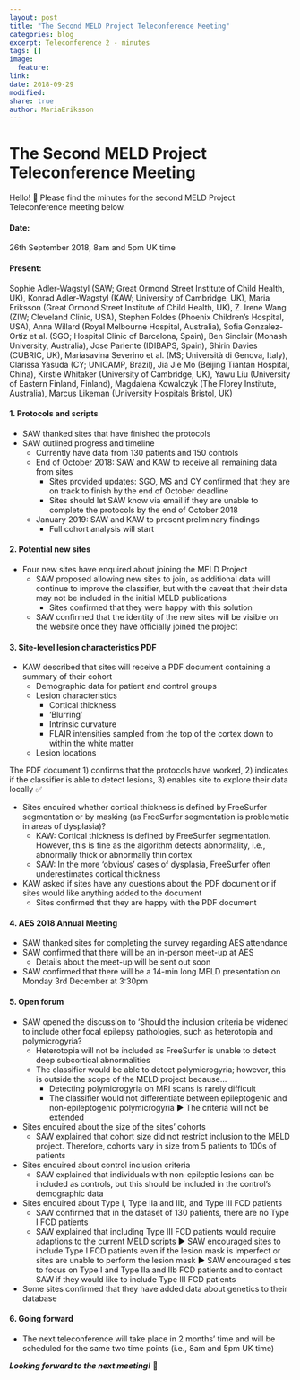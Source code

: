 ```yaml
---
layout: post
title: "The Second MELD Project Teleconference Meeting"
categories: blog
excerpt: Teleconference 2 - minutes
tags: []
image:
  feature:
link:
date: 2018-09-29
modified:
share: true
author: MariaEriksson
---
```


# The Second MELD Project Teleconference Meeting #


Hello! :wave: Please find the minutes for the second MELD Project Teleconference meeting below.

#### Date: ####

26th September 2018, 8am and 5pm UK time

#### Present: ####

Sophie Adler-Wagstyl (SAW; Great Ormond Street Institute of Child Health, UK), Konrad Adler-Wagstyl (KAW; University of Cambridge, UK), Maria Eriksson (Great Ormond Street Institute of Child Health, UK), Z. Irene Wang (ZIW; Cleveland Clinic, USA), Stephen Foldes (Phoenix Children’s Hospital, USA), Anna Willard (Royal Melbourne Hospital, Australia), Sofia Gonzalez-Ortiz et al. (SGO; Hospital Clinic of Barcelona, Spain), Ben Sinclair (Monash University, Australia), Jose Pariente (IDIBAPS, Spain), Shirin Davies (CUBRIC, UK), Mariasavina Severino et al. (MS; Università di Genova, Italy), Clarissa Yasuda (CY; UNICAMP, Brazil), Jia Jie Mo (Beijing Tiantan Hospital, China), Kirstie Whitaker (University of Cambridge, UK), Yawu Liu (University of Eastern Finland, Finland), Magdalena Kowalczyk (The Florey Institute, Australia), Marcus Likeman (University Hospitals Bristol, UK)

#### 1. Protocols and scripts ####

* SAW thanked sites that have finished the protocols 
* SAW outlined progress and timeline
    * Currently have data from 130 patients and 150 controls
    * End of October 2018: SAW and KAW to receive all remaining data from sites
        * Sites provided updates: SGO, MS and CY confirmed that they are on track to finish by the end of October deadline
        * Sites should let SAW know via email if they are unable to complete the protocols by the end of October 2018
    * January 2019: SAW and KAW to present preliminary findings
        * Full cohort analysis will start

#### 2. Potential new sites ####

* Four new sites have enquired about joining the MELD Project
    * SAW proposed allowing new sites to join, as additional data will continue to improve the classifier, but with the caveat that their data may not be included in the initial MELD publications
        * Sites confirmed that they were happy with this solution
    * SAW confirmed that the identity of the new sites will be visible on the website once they have officially joined the project

#### 3. Site-level lesion characteristics PDF ####

* KAW described that sites will receive a PDF document containing a summary of their cohort
    * Demographic data for patient and control groups
    * Lesion characteristics
        * Cortical thickness
        * ‘Blurring’
        * Intrinsic curvature
        * FLAIR intensities sampled from the top of the cortex down to within the white matter
    * Lesion locations

The PDF document 1) confirms that the protocols have worked, 2) indicates if the classifier is able to detect lesions, 3) enables site to explore their data locally :white_check_mark:

* Sites enquired whether cortical thickness is defined by FreeSurfer segmentation or by masking (as FreeSurfer segmentation is problematic in areas of dysplasia)?
    * KAW: Cortical thickness is defined by FreeSurfer segmentation. However, this is fine as the algorithm detects abnormality, i.e., abnormally thick or abnormally thin cortex
    * SAW: In the more ‘obvious’ cases of dysplasia, FreeSurfer often underestimates cortical thickness
* KAW asked if sites have any questions about the PDF document or if sites would like anything added to the document
    * Sites confirmed that they are happy with the PDF document

#### 4. AES 2018 Annual Meeting ####

* SAW thanked sites for completing the survey regarding AES attendance
* SAW confirmed that there will be an in-person meet-up at AES
    * Details about the meet-up will be sent out soon
* SAW confirmed that there will be a 14-min long MELD presentation on Monday 3rd December at 3:30pm

#### 5. Open forum ####

* SAW opened the discussion to ‘Should the inclusion criteria be widened to include other focal epilepsy pathologies, such as heterotopia and polymicrogyria?
    * Heterotopia will not be included as FreeSurfer is unable to detect deep subcortical abnormalities
    * The classifier would be able to detect polymicrogyria; however, this is outside the scope of the MELD project because...
        * Detecting polymicrogyria on MRI scans is rarely difficult
        * The classifier would not differentiate between epileptogenic and non-epileptogenic polymicrogyria
    :arrow_forward: The criteria will not be extended
* Sites enquired about the size of the sites’ cohorts
    * SAW explained that cohort size did not restrict inclusion to the MELD project. Therefore, cohorts vary in size from 5 patients to 100s of patients
* Sites enquired about control inclusion criteria
    * SAW explained that individuals with non-epileptic lesions can be included as controls, but this should be included in the control’s demographic data
* Sites enquired about Type I, Type IIa and IIb, and Type III FCD patients
    * SAW confirmed that in the dataset of 130 patients, there are no Type I FCD patients
    * SAW explained that including Type III FCD patients would require adaptions to the current MELD scripts
    :arrow_forward: SAW encouraged sites to include Type I FCD patients even if the lesion mask is imperfect or sites are unable to perform the lesion mask
    :arrow_forward: SAW encouraged sites to focus on Type I and Type IIa and IIb FCD patients and to contact SAW if they would like to include Type III FCD patients
* Some sites confirmed that they have added data about genetics to their database

#### 6. Going forward ####

* The next teleconference will take place in 2 months’ time and will be scheduled for the same two time points (i.e., 8am and 5pm UK time)



***Looking forward to the next meeting!*** :rocket:




